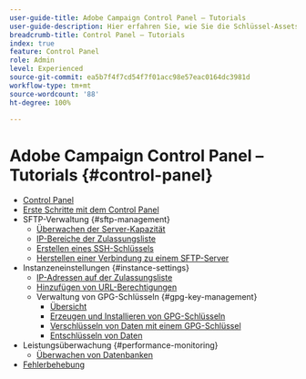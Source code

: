 ```yaml
---
user-guide-title: Adobe Campaign Control Panel – Tutorials
user-guide-description: Hier erfahren Sie, wie Sie die Schlüssel-Assets Ihrer Adobe Campaign-Instanzen überwachen und im Control Panel administrative Aufgaben durchführen.
breadcrumb-title: Control Panel – Tutorials
index: true
feature: Control Panel
role: Admin
level: Experienced
source-git-commit: ea5b7f4f7cd54f7f01acc98e57eac0164dc3981d
workflow-type: tm+mt
source-wordcount: '88'
ht-degree: 100%

---
```



# Adobe Campaign Control Panel – Tutorials {#control-panel}

+ [Control Panel](/help/control-panel-tutorials/control-panel-overview.md)
+ [Erste Schritte mit dem Control Panel](/help/control-panel-tutorials/get-started.md)
+ SFTP-Verwaltung {#sftp-management}
   + [Überwachen der Server-Kapazität](/help/control-panel-tutorials/sftp-management/monitor-server-capacity.md)
   + [IP-Bereiche der Zulassungsliste](/help/control-panel-tutorials/sftp-management/allowlist-ip-range.md)
   + [Erstellen eines SSH-Schlüssels](/help/control-panel-tutorials/sftp-management/generate-ssh-key.md)
   + [Herstellen einer Verbindung zu einem SFTP-Server](/help/control-panel-tutorials/sftp-management/connect-to-sftp-server.md)
+ Instanzeneinstellungen {#instance-settings}
   + [IP-Adressen auf der Zulassungsliste](/help/control-panel-tutorials/instance-settings/allowlist-ip-address.md)
   + [Hinzufügen von URL-Berechtigungen](/help/control-panel-tutorials/instance-settings/add-url-permissions.md)
   + Verwaltung von GPG-Schlüsseln {#gpg-key-management}
      + [Übersicht](/help/control-panel-tutorials/instance-settings/gpg-key-management/gpg-key-management-overview.md)
      + [Erzeugen und Installieren von GPG-Schlüsseln](/help/control-panel-tutorials/instance-settings/gpg-key-management/generate-and-install-gpg-keys.md)
      + [Verschlüsseln von Daten mit einem GPG-Schlüssel](/help/control-panel-tutorials/instance-settings/gpg-key-management/use-a-gpg-key-to-encrypt-data.md)
      + [Entschlüsseln von Daten](/help/control-panel-tutorials/instance-settings/gpg-key-management/decrypt-data.md)
+ Leistungsüberwachung {#performance-monitoring}
   + [Überwachen von Datenbanken](/help/control-panel-tutorials/performance-monitoring/monitor-databases.md)
+ [Fehlerbehebung](/help/control-panel-tutorials/troubleshooting.md)
